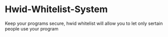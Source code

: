 # Hwid-Whitelist-System
Keep your programs secure, hwid whitelist will allow you to let only sertain people use your program
